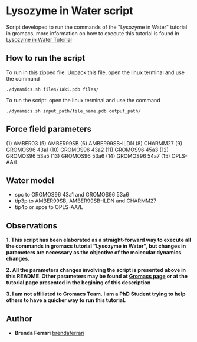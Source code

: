 # Lysozyme in Water script

Script developed to run the commands of the "Lysozyme in Water" tutorial in gromacs, more information on how to execute this tutorial is found in [Lysozyme in Water Tutorial](http://www.mdtutorials.com/gmx/lysozyme/index.html)

## How to run the script 

To run in this zipped file: Unpack this file, open the linux terminal and use the command

```
./dynamics.sh files/1aki.pdb files/
```

To run the script: open the linux terminal and use the command

```
./dynamics.sh input_path/file_name.pdb output_path/
``` 

## Force field parameters

(1) AMBER03
(5) AMBER99SB
(6) AMBER99SB-ILDN
(8) CHARMM27
(9) GROMOS96 43a1
(10) GROMOS96 43a2
(11) GROMOS96 45a3
(12) GROMOS96 53a5
(13) GROMOS96 53a6
(14) GROMOS96 54a7
(15) OPLS-AA/L

## Water model 

* spc to GROMOS96 43a1 and GROMOS96 53a6
* tip3p to AMBER99SB, AMBER99SB-ILDN and CHARMM27
* tip4p or spce to OPLS-AA/L

## Observations

**1. This script has been elaborated as a straight-forward way to execute all the commands in gromacs tutorial "Lysozyme in Water", but changes in parameters are necessary as the objective of the molecular dynamics changes.**

**2. All the parameters changes involving the script is presented above in this README. Other parameters may be found at [Gromacs page](http://www.gromacs.org/) or at the tutorial page presented in the begining of this description** 

**3. I am not affiliated to Gromacs Team. I am a PhD Student trying to help others to have a quicker way to run this tutorial.**

## Author

* **Brenda Ferrari** [brendaferrari](https://github.com/brendaferrari)
